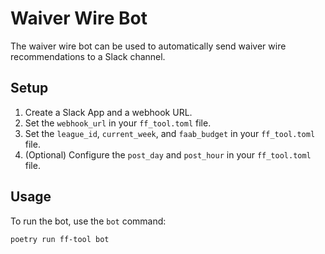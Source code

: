 # Waiver Wire Bot

The waiver wire bot can be used to automatically send waiver wire recommendations to a Slack channel.

## Setup

1.  Create a Slack App and a webhook URL.
2.  Set the `webhook_url` in your `ff_tool.toml` file.
3.  Set the `league_id`, `current_week`, and `faab_budget` in your `ff_tool.toml` file.
4.  (Optional) Configure the `post_day` and `post_hour` in your `ff_tool.toml` file.

## Usage

To run the bot, use the `bot` command:

```bash
poetry run ff-tool bot
```
